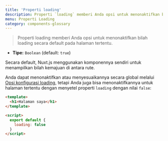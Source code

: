 ```yaml
---
title: 'Properti loading'
description: Properti `loading` memberi Anda opsi untuk menonaktifkan bilah loading secara default pada halaman tertentu.
menu: Properti Loading
category: components-glossary
---
```


> Properti loading memberi Anda opsi untuk menonaktifkan bilah loading secara default pada halaman tertentu.

- **Tipe:** `Boolean` (default: `true`)

Secara default, Nuxt.js menggunakan komponennya sendiri untuk menampilkan bilah kemajuan di antara rute.

Anda dapat menonaktifkan atau menyesuaikannya secara global melalui [Opsi konfigurasi loading](/guides/configuration-glossary/configuration-loading), tetapi Anda juga bisa menonaktifkannya untuk halaman tertentu dengan menyetel properti `loading` dengan nilai `false`:

```html
<template>
  <h1>Halaman saya</h1>
</template>

<script>
  export default {
    loading: false
  }
</script>
```
